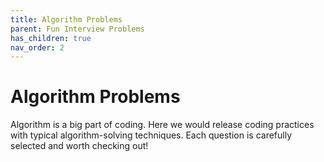 ```yaml
---
title: Algorithm Problems
parent: Fun Interview Problems
has_children: true
nav_order: 2
---
```


# Algorithm Problems

Algorithm is a big part of coding. Here we would release coding practices with typical algorithm-solving techniques. Each question is carefully selected and worth checking out!

